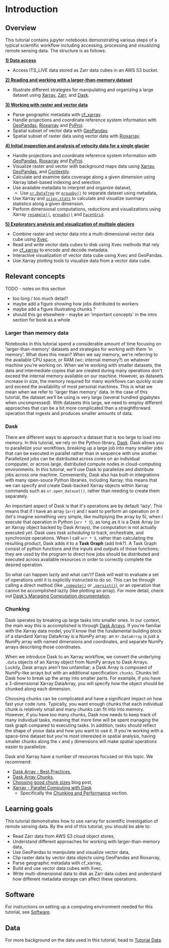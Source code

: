 # Introduction

## Overview

This tutorial contains jupyter notebooks demonstrating various steps of a typical scientific workflow including accessing, processing and visualizing remote sensing data. The structure is as follows:

**[1) Data access](nbs/1_accessing_itslive_s3_data.ipynb)**
- Access ITS_LIVE data stored as Zarr data cubes in an AWS S3 bucket.  

**[2) Reading and working with a larger-than-memory dataset](nbs/2_larger_than_memory_data.ipynb)**  
- Illustrate different strategies for manipulating and organizing a large dataset using [Xarray](https://docs.xarray.dev/en/stable/), [Zarr](https://zarr.dev/), and [Dask](https://www.dask.org/). 

**[3) Working with raster and vector data](nbs/3_combining_raster_vector_data.ipynb)**  
- Parse geographic metadata with [cf_xarray](https://cf-xarray.readthedocs.io/en/latest/).  
- Handle projections and coordinate reference system information with [GeoPandas](https://geopandas.org/en/stable/), [Rioxarray](https://corteva.github.io/rioxarray/stable/index.html) and [PyProj](https://pyproj4.github.io/pyproj/stable/).  
- Spatial subset of vector data with [GeoPandas](https://geopandas.org/en/stable/).    
- Spatial subset of raster data using vector data with [Rioxarray](https://corteva.github.io/rioxarray/stable/index.html).  

**[4) Initial inspection and analysis of velocity data for a single glacier](nbs/4_exploratory_data_analysis_single.ipynb)**
- Handle projections and coordinate reference system information with [GeoPandas](https://geopandas.org/en/stable/), [Rioxarray](https://corteva.github.io/rioxarray/stable/index.html) and [PyProj](https://pyproj4.github.io/pyproj/stable/).  
- Visualize raster and vector with background maps data using [Xarray](https://docs.xarray.dev/en/stable/), [GeoPandas](https://geopandas.org/en/stable/), and [Contextily](https://contextily.readthedocs.io/en/latest/).  
- Calculate and examine data coverage along a given dimension using Xarray label-based indexing and selection.  
- Use available metadata to interpret and organize dataset,  
     - Use [`xr.DataTree`](https://xarray-datatree.readthedocs.io/en/latest/data-structures.html) or [`groupby()`](https://docs.xarray.dev/en/stable/user-guide/groupby.html) to separate dataset using metadata,  
- Use Xarray and [`scipy.stats`](https://docs.scipy.org/doc/scipy/reference/stats.html) to calculate and visualize summary statistics along a given dimension.  
- Perform dimensional computations, reductions and visualizations using Xarray [`resample()`](https://docs.xarray.dev/en/stable/generated/xarray.Dataset.resample.html), [`groupby()`](https://docs.xarray.dev/en/stable/user-guide/groupby.html) and [`FacetGrid`](https://docs.xarray.dev/en/latest/generated/xarray.plot.FacetGrid.html).  

**[5) Exploratory analysis and visualization of multiple glaciers](nbs/5_exploratory_data_analysis_group.ipynb)**
- Combine raster and vector data into a multi-dimensional vector data cube using [Xvec](https://xvec.readthedocs.io/).  
- Read and write vector data cubes to disk using Xvec methods that rely on [cf_xarray](https://cf-xarray.readthedocs.io/en/latest/) to encode and decode metadata.  
- Interactive  visualization of vector data cube using Xvec and GeoPandas.  
- Use Xarray plotting tools to visualize data from a vector data cube.  

## Relevant concepts

TODO - notes on this section
- too long / too much detail?
- maybe add a figure showing how jobs distributed to workers
- maybe add a figure illustrating chunks ? 
- should this go elsewhere - maybe an 'important concepts' in the intro section for book as a whole

### Larger than memory data
Notebooks in this tutorial spend a considerable amount of time focusing on 'larger-than-memory' datasets and strategies for working with them 'in memory'. What does this mean? When we say memory, we're referring to the available CPU space, or RAM (wc: internal memory?) on whatever machine you're working on. When we're working with smaller datasets, the data and intermediate copies that are created during many operations don't exceed the internal memory available on our machine. However, as datasets increase in size, the memory required for many workflows can quickly scale and exceed the availability of most personal machines. This is what we mean when we refer to 'larger than memory' data. In the case of this tutorial, the dataset we'll be using is very large (several hundred gigabytes when uncompressed). With datasets this large, we need to employ different approaches that can be a bit more complicated than a straightforward operation that ingests and produces smaller amounts of data. 

### Dask
There are different ways to approach a dataset that is too large to load into memory. In this tutorial, we rely on the Python library, [Dask](https://www.dask.org/). Dask allows you to parallelize your workflows, breaking up a large job into many smaller jobs that can be executed in parallel rather than in sequence with one another. Parallelized jobs can be distributed across cores on an individual compputer, or across large, distributed compute nodes in cloud-computing environments. In this tutorial, we'll use Dask to parallelize and distribute jobs across one machine. Conveniently, Dask also has built-in integrations with many open-souce Python libraries, including Xarray; this means that we can specify and create Dask-backed Xarray objects within Xarray commands such as `xr.open_dataset()`, rather than needing to create them separately. 

An important aspect of Dask is that it's operations are by default 'lazy'. This means that if I have an array (`arr`) and I want to perform an operation on it (let's imagine something very simple, like multiplying the array by 5), when I execute that operation in Python (`arr * 5`), as long as it is a Dask Array (or an Xarray object backed by Dask Arrays), the computation is not actually executed *yet*. Dask uses *task scheduling* to track, orchestrate, and synchronize operations. When I call `arr * 5`, rather than calculating the resulting product, Dask adds it to a **Task Graph** (add link?). A Task Graph consist of python functions and the inputs and outputs of those functions; they are used by the program to direct how jobs should be distributed and executed across available resources in order to correctly complete the desired operation. 

So what can happen lazily and what can't? Dask will wait to evaluate a set of operations until it is explicitly instructed to do so. This can be through calling a direct method (like [`.compute()`](https://docs.dask.org/en/stable/generated/dask.dataframe.DataFrame.compute.html) or [`.persist()`](https://docs.dask.org/en/latest/generated/dask.dataframe.DataFrame.persist.html)), or an operation that cannot be accomplished lazily (like plotting an array). For more detail, check out [Dask's Managing Computation documentation](https://distributed.dask.org/en/stable/manage-computation.html).

### Chunking
Dask operates by breaking up large tasks into smaller ones. In our context, the main way this is accomplished is through [Dask Arrays](https://docs.dask.org/en/latest/array.html). If you're familiar with the Xarray data model, you'll know that the fundamental building block of a standard Xarray DataArray is a NumPy array: an `Xr.DataArray` is just a NumPy array with named dimensions and coordinates, and separate NumPy arrays describing those coordinates. 

When we introduce Dask to an Xarray workflow, we convert the underlying `.data` objects of an Xarray object from NumPy arrays to Dask Arrays. Luckily, Dask arrays aren't too unfamiliar; a Dask Array is composed of NumPy-like arrays but with an additional specification: `chunks`. Chunks tell Dask how to break up the array into smaller parts. For example, if you have a 3-dimensional Xarray DataArray, you will specify how the object should be chunked along each dimension. 

Choosing chunks can be complicated and have a significant impact on how fast your code runs. Typically, you want enough chunks that each individual chunk is relatively small and many chunks can fit into into memory. However, if you have too many chunks, Dask now needs to keep track of many individual tasks, meaning that more time will be spent managing the task graph compared to executing tasks. In addition, tasks should reflect the shape of yoour data and how you want to use it. If you're working with a space-time dataset but you're most interested in spatial analysis, having smaller chunks along the `x` and `y` dimensions will make spatial operations easier to parallelize. 

Dask and Xarray have a number of resources focused on this topic. We recommend:
- [Dask Array - Best Practices](https://docs.dask.org/en/latest/array-best-practices.html),   
- [Dask Array Chunks](https://docs.dask.org/en/stable/array-chunks.html),  
- [Choosing good chunk sizes](https://blog.dask.org/2021/11/02/choosing-dask-chunk-sizes) blog post,  
- [Xarray - Parallel Computing with Dask](https://docs.xarray.dev/en/stable/user-guide/dask.html)
    - Specifically the [Chunking and Performance](https://docs.xarray.dev/en/stable/user-guide/dask.html#chunking-and-performance) section.

## Learning goals

This tutorial demonstrates how to use xarray for scientific investigation of remote sensing data. By the end of this tutorial, you should be able to:

- Read Zarr data from AWS S3 cloud object stores,  
- Understand different approaches for working with larger-than-memory data,  
- Use GeoPandas to manipulate and visualize vector data,  
- Clip raster data by vector data objects using GeoPandas and Rioxarray,  
- Parse geographic metadata with cf_xarray,  
- Build and use vector data cubes with Xvec,   
- Write multi-dimensional data to disk as Zarr data cubes and understand how different metadata storage can affect these operations.  

## Software

For instructions on setting up a computing environment needed for this tutorial, see [Software](../intro/software.md).

## Data

For more background on the data used in this tutorial, head to [Tutorial Data](../background/tutorial_data.md).

